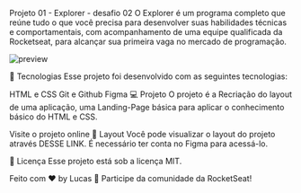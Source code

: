Projeto 01 - Explorer - desafio 02
O Explorer é um programa completo que reúne tudo o que você precisa para desenvolver suas habilidades técnicas e comportamentais, com acompanhamento de uma equipe qualificada da Rocketseat, para alcançar sua primeira vaga no mercado de programação.




![preview](https://github.com/KelmeCoder/Pagina1-RocketSeatt/assets/149530145/fdbc0e1f-ce13-48bc-9d12-b51f8669855f)




🚀 Tecnologias
Esse projeto foi desenvolvido com as seguintes tecnologias:

HTML e CSS
Git e Github
Figma
💻 Projeto
O projeto é a Recriação do layout de uma aplicação, uma Landing-Page básica para aplicar o conhecimento básico do HTML e CSS.

Visite o projeto online
🔖 Layout
Você pode visualizar o layout do projeto através DESSE LINK. É necessário ter conta no Figma para acessá-lo.

📝 Licença
Esse projeto está sob a licença MIT.

Feito com ♥ by Lucas 👋 Participe da comunidade da RocketSeat!
